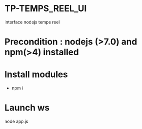 # TP-TEMPS_REEL_UI
interface nodejs temps reel

# Precondition : nodejs (>7.0) and npm(>4) installed

# Install modules
- npm i
# Launch ws
node app.js
